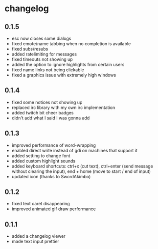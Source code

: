 ﻿# changelog

## 0.1.5
- esc now closes some dialogs
- fixed emote/name tabbing when no completion is available
- fixed subs/resubs
- added ratelimiting for messages
- fixed timeouts not showing up
- added the option to ignore highlights from certain users
- fixed name links not being clickable
- fixed a graphics issue with extremely high windows

## 0.1.4
- fixed some notices not showing up
- replaced irc library with my own irc implementation
- added twitch bit cheer badges
- didn't add what I said I was gonna add

## 0.1.3
- improved performance of word-wrapping
- enabled direct write instead of gdi on machines that support it
- added setting to change font
- added custom highlight sounds
- added keyboard shortcuts: ctrl+x (cut text), ctrl+enter (send message without clearing the input), end + home (move to start / end of input)
- updated icon (thanks to SwordAkimbo)

## 0.1.2
- fixed text caret disappearing
- improved animated gif draw performance

## 0.1.1
- added a changelog viewer
- made text input prettier

